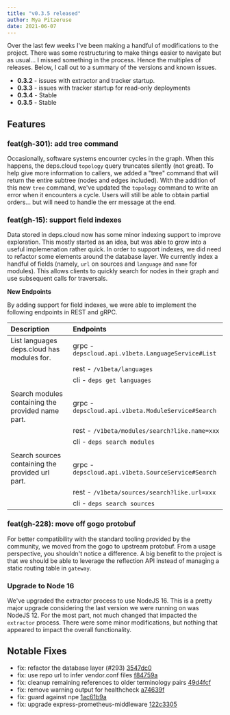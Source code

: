 ```yaml
---
title: "v0.3.5 released"
author: Mya Pitzeruse
date: 2021-06-07
---
```


Over the last few weeks I've been making a handful of modifications to the project.
There was some restructuring to make things easier to navigate but as usual... I missed something in the process.
Hence the multiples of releases.
Below, I call out to a summary of the versions and known issues.

- **0.3.2** - issues with extractor and tracker startup.
- **0.3.3** - issues with tracker startup for read-only deployments
- **0.3.4** - Stable
- **0.3.5** - Stable

## Features

### feat(gh-301): add tree command

Occasionally, software systems encounter cycles in the graph.
When this happens, the deps.cloud `topology` query truncates silently (not great).
To help give more information to callers, we added a "tree" command that will return the entire subtree (nodes and edges included).
With the addition of this new `tree` command, we've updated the `topology` command to write an error when it encounters a cycle.
Users will still be able to obtain partial orders... but will need to handle the err message at the end.

### feat(gh-15): support field indexes

Data stored in deps.cloud now has some minor indexing support to improve exploration.
This mostly started as an idea, but was able to grow into a useful implemenation rather quick.
In order to support indexes, we did need to refactor some elements around the database layer.
We currently index a handful of fields (namely, `url` on sources and `language` and `name` for modules). 
This allows clients to quickly search for nodes in their graph and use subsequent calls for traversals.

**New Endpoints**

By adding support for field indexes, we were able to implement the following endpoints in REST and gRPC.

| Description                                       | Endpoints                                          |
|:--------------------------------------------------|:---------------------------------------------------|
| List languages deps.cloud has modules for.        | grpc - `depscloud.api.v1beta.LanguageService#List` |
|                                                   | rest -  `/v1beta/languages`                        |
|                                                   | cli  - `deps get languages`                        |
|  |  |
| Search modules containing the provided name part. | grpc - `depscloud.api.v1beta.ModuleService#Search` |
|                                                   | rest - `/v1beta/modules/search?like.name=xxx`      |
|                                                   | cli  - `deps search modules`                       |
|  |  |
| Search sources containing the provided url part.  | grpc - `depscloud.api.v1beta.SourceService#Search` |
|                                                   | rest - `/v1beta/sources/search?like.url=xxx`       |
|                                                   | cli  - `deps search sources`                       |

### feat(gh-228): move off gogo protobuf

For better compatibility with the standard tooling provided by the community, we moved from the gogo to upstream protobuf.
From a usage perspective, you shouldn't notice a difference.
A big benefit to the project is that we should be able to leverage the reflection API instead of managing a static routing table in `gateway`.

### Upgrade to Node 16

We've upgraded the extractor process to use NodeJS 16.
This is a pretty major upgrade considering the last version we were running on was NodeJS 12.
For the most part, not much changed that impacted the `extractor` process.
There were some minor modifications, but nothing that appeared to impact the overall functionality. 

## Notable Fixes

- fix: refactor the database layer (#293) [3547dc0](https://github.com/depscloud/depscloud/commit/3547dc06008485d52153441e47b8a1b1c92ea7b6)
- fix: use repo url to infer vendor.conf files [f84759a](https://github.com/depscloud/depscloud/commit/f84759a55f97792262041b84aedeeb66886cd255)
- fix: cleanup remaining references to older terminology pairs [49d4fcf](https://github.com/depscloud/depscloud/commit/49d4fcfebcd7e3bc6410aee8361a8fffc033f24f)
- fix: remove warning output for healthcheck [a74639f](https://github.com/depscloud/depscloud/commit/a74639f3c9c5edb97bac562b3534b33ab15c9a5e)
- fix: guard against npe [1ac61b9a](https://github.com/depscloud/depscloud/commit/1ac61b9a16913016d20ad98d23d4c4b36ef5e6da)
- fix: upgrade express-prometheus-middleware [122c3305](https://github.com/depscloud/depscloud/commit/122c3305af67e3d941af946b1cf232b62154bacf)
